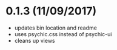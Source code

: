 # 0.1.3 (11/09/2017)

- updates bin location and readme
- uses psychic.css instead of psychic-ui
- cleans up views
